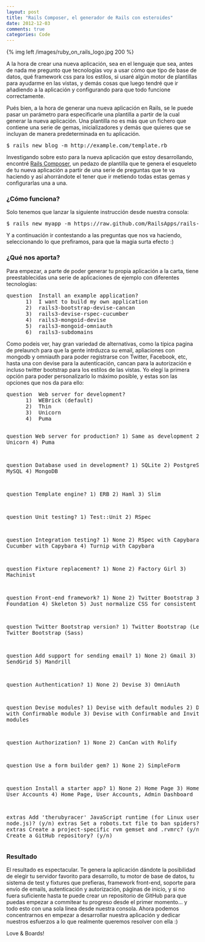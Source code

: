 ```yaml
---
layout: post
title: "Rails Composer, el generador de Rails con esteroides"
date: 2012-12-03
comments: true
categories: Code
---
```


{% img left /images/ruby_on_rails_logo.jpg 200 %}

A la hora de crear una nueva aplicación, sea en el lenguaje que sea, antes de nada me pregunto que tecnologías voy a usar cómo que tipo de base de datos, qué framework css para los estilos, si usaré algún motor de plantillas para ayudarme en las vistas, y demás cosas que luego tendré que ir añadiendo a la aplicación y configurando para que todo funcione correctamente.

Pués bien, a la hora de generar una nueva aplicación en Rails, se le puede pasar un parámetro para especificarle una plantilla a partir de la cual generar la nueva aplicación. Una plantilla no es más que un fichero que contiene una serie de gemas, inicializadores y demás que quieres que se incluyan de manera predeterminada en tu aplicación.
<pre>$ rails new blog -m http://example.com/template.rb</pre>
Investigando sobre esto para la nueva aplicación que estoy desarrollando, encontré <a title="Rails Composer" href="http://railsapps.github.com/rails-composer/" target="_blank">Rails Composer</a>, un pedazo de plantilla que te genera el esqueleto de tu nueva aplicación a partir de una serie de preguntas que te va haciendo y así ahorrándote el tener que ir metiendo todas estas gemas y configurarlas una a una.

<!--more-->
<h3>¿Cómo funciona?</h3>
Solo tenemos que lanzar la siguiente instrucción desde nuestra consola:
<pre>$ rails new myapp -m https://raw.github.com/RailsApps/rails-composer/master/composer.rb</pre>
Y a continuación ir contestando a las preguntas que nos va haciendo, seleccionando lo que prefiramos, para que la magia surta efecto :)
<h3>¿Qué nos aporta?</h3>
Para empezar, a parte de poder generar tu propia aplicación a la carta, tiene preestablecidas una serie de aplicaciones de ejemplo con diferentes tecnologías:
<pre>question  Install an example application?
      1)  I want to build my own application
      2)  rails3-bootstrap-devise-cancan
      3)  rails3-devise-rspec-cucumber
      4)  rails3-mongoid-devise
      5)  rails3-mongoid-omniauth
      6)  rails3-subdomains</pre>
Como podeis ver, hay gran variedad de alternativas, como la típica pagina de prelaunch para que la gente intrduzca su email, apliaciones con mongodb y omniauth para poder registrarse con Twitter, Facebook, etc, hasta una con devise para la autenticación, cancan para la autorización e incluso twitter bootstrap para los estilos de las vistas. Yo elegí la primera opción para poder personalizarlo lo máximo posible, y estas son las opciones que nos da para ello:
<pre>question  Web server for development?
      1)  WEBrick (default)
      2)  Thin
      3)  Unicorn
      4)  Puma

question  Web server for production?
      1)  Same as development
      2)  Thin
      3)  Unicorn
      4)  Puma

question  Database used in development?
      1)  SQLite
      2)  PostgreSQL
      3)  MySQL
      4)  MongoDB

question  Template engine?
      1)  ERB
      2)  Haml
      3)  Slim

question  Unit testing?
      1)  Test::Unit
      2)  RSpec

question  Integration testing?
      1)  None
      2)  RSpec with Capybara
      3)  Cucumber with Capybara
      4)  Turnip with Capybara

question  Fixture replacement?
      1)  None
      2)  Factory Girl
      3)  Machinist

question  Front-end framework?
      1)  None
      2)  Twitter Bootstrap
      3)  Zurb Foundation
      4)  Skeleton
      5)  Just normalize CSS for consistent styling

question  Twitter Bootstrap version?
      1)  Twitter Bootstrap (Less)
      2)  Twitter Bootstrap (Sass)

question  Add support for sending email?
      1)  None
      2)  Gmail
      3)  SMTP
      4)  SendGrid
      5)  Mandrill

question  Authentication?
      1)  None
      2)  Devise
      3)  OmniAuth

question  Devise modules?
      1)  Devise with default modules
      2)  Devise with Confirmable module
      3)  Devise with Confirmable and Invitable modules

question  Authorization?
      1)  None
      2)  CanCan with Rolify

question  Use a form builder gem?
      1)  None
      2)  SimpleForm

question  Install a starter app?
      1)  None
      2)  Home Page
      3)  Home Page, User Accounts
      4)  Home Page, User Accounts, Admin Dashboard

extras  Add 'therubyracer' JavaScript runtime (for Linux users without node.js)? (y/n)
extras  Set a robots.txt file to ban spiders? (y/n) n
extras  Create a project-specific rvm gemset and .rvmrc? (y/n) n
extras  Create a GitHub repository? (y/n)</pre>
<h3>Resultado</h3>
El resultado es espectacular. Te genera la aplicación dándote la posibilidad de elegir tu servidor favorito para desarrollo, tu motor de base de datos, tu sistema de test y fixtures que prefieras, framework front-end, soporte para envío de emails, autenticación y autorización, páginas de inicio, y si no fuera suficiente hasta te puede crear un repositorio de GitHub para que puedas empezar a commitear tu progreso desde el primer momento... y todo esto con una sola linea desde nuestra consola. Ahora podemos concentrarnos en empezar a desarrollar nuestra aplicación y dedicar nuestros esfuerzos a lo que realmente queremos resolver con ella :)

Love &amp; Boards!